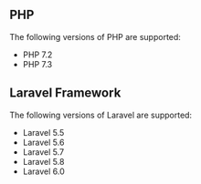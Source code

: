 ## PHP
The following versions of PHP are supported:

- PHP 7.2
- PHP 7.3

## Laravel Framework
The following versions of Laravel are supported:

- Laravel 5.5
- Laravel 5.6
- Laravel 5.7
- Laravel 5.8
- Laravel 6.0
